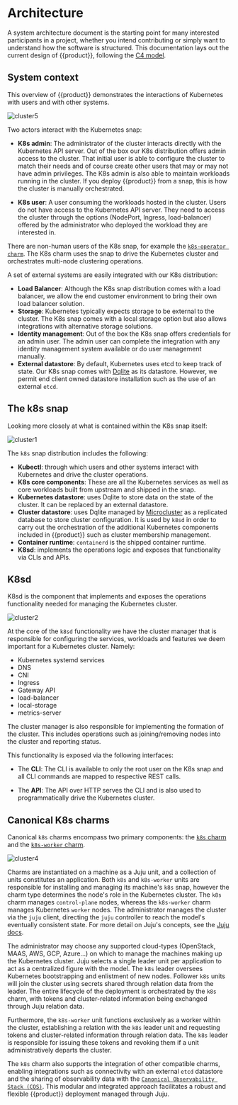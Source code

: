 # Architecture

A system architecture document is the starting point for many interested
participants in a project, whether you intend contributing or simply want to
understand how the software is structured. This documentation lays out the
current design of {{product}}, following the [C4 model].

## System context

This overview of {{product}} demonstrates the interactions of
Kubernetes with users and with other systems.

![cluster5][]

Two actors interact with the Kubernetes snap:

- **K8s admin**: The administrator of the cluster interacts directly with the
Kubernetes API server. Out of the box our K8s distribution offers admin
access to the cluster. That initial user is able to configure the cluster to
match their needs and of course create other users that may or may not have
admin privileges. The K8s admin is also able to maintain workloads running
in the cluster. If you deploy {{product}} from a snap, this is how the cluster
is manually orchestrated.

- **K8s user**: A user consuming the workloads hosted in the cluster. Users do
not have access to the Kubernetes API server. They need to access the cluster
through the options (NodePort, Ingress, load-balancer) offered by the
administrator who deployed the workload they are interested in.

There are non-human users of the K8s snap, for example the [`k8s-operator
charm`][K8s charm]. The K8s charm uses the snap to drive the Kubernetes cluster
and orchestrates multi-node clustering operations.

A set of external systems are easily integrated with our K8s
distribution:

- **Load Balancer**: Although the K8s snap distribution comes with a
load balancer, we allow the end customer environment to bring their own load
balancer solution.
- **Storage**: Kubernetes typically expects storage to be external to the
cluster. The K8s snap comes with a local storage option but also
allows integrations with alternative storage solutions.
- **Identity management**: Out of the box the K8s snap offers credentials for
an admin user. The admin user can complete the integration with any identity
management system available or do user management manually.
- **External datastore**: By default, Kubernetes uses etcd to keep track of
state. Our K8s snap comes with [Dqlite] as its datastore. However, we permit
end client owned datastore installation such as the use of an external `etcd`.

## The k8s snap

Looking more closely at what is contained within the K8s snap itself:

![cluster1][]

The `k8s` snap distribution includes the following:

- **Kubectl**: through which users and other systems interact with Kubernetes
and drive the cluster operations.
- **K8s core components**: These are all the Kubernetes services as well as core
workloads built from upstream and shipped in the snap.
- **Kubernetes datastore**: uses Dqlite to store data on the state of the
cluster. It can be replaced by an external datastore.
- **Cluster datastore**: uses Dqlite managed by [Microcluster] as a replicated
database to store cluster configuration. It is used
by `k8sd` in order to carry out the orchestration of the additional Kubernetes
components included in {{product}} such as cluster membership management.
- **Container runtime**: `containerd` is the shipped container runtime.
- **K8sd**: implements the operations logic and exposes that
functionality via CLIs and APIs.

## K8sd

K8sd is the component that implements and exposes the operations functionality
needed for managing the Kubernetes cluster.

![cluster2][]

At the core of the `k8sd` functionality we have the cluster manager that is
responsible for configuring the services, workloads and features we deem
important for a Kubernetes cluster. Namely:

- Kubernetes systemd services
- DNS
- CNI
- Ingress
- Gateway API
- load-balancer
- local-storage
- metrics-server

The cluster manager is also responsible for implementing the formation of the
cluster. This includes operations such as joining/removing nodes into the
cluster and reporting status.

This functionality is exposed via the following interfaces:

- The **CLI**: The CLI is available to only the root user on the K8s snap and
all CLI commands are mapped to respective REST calls.

- The **API**: The API over HTTP serves the CLI and is also used to
programmatically drive the Kubernetes cluster.

## Canonical K8s charms

Canonical `k8s` charms encompass two primary components: the [`k8s` charm][K8s
charm] and the [`k8s-worker` charm][K8s-worker charm].

![cluster4][]

Charms are instantiated on a machine as a Juju unit, and a collection of units
constitutes an application. Both `k8s` and `k8s-worker` units are responsible
for installing and managing its machine's `k8s` snap, however the charm type
determines the node's role in the Kubernetes cluster. The `k8s` charm manages
`control-plane` nodes, whereas the `k8s-worker` charm manages Kubernetes
`worker` nodes. The administrator manages the cluster via the `juju` client,
directing the `juju` controller to reach the model's eventually consistent
state. For more detail on Juju's concepts, see the [Juju docs][].

The administrator may choose any supported cloud-types (OpenStack, MAAS, AWS,
GCP, Azure...) on which to manage the machines making up the Kubernetes
cluster. Juju selects a single leader unit per application to act as a
centralized figure with the model. The `k8s` leader oversees Kubernetes
bootstrapping and enlistment of new nodes. Follower `k8s` units will join the
cluster using secrets shared through relation data from the leader. The entire
lifecycle of the deployment is orchestrated by the `k8s` charm, with tokens and
cluster-related information being exchanged through Juju relation data.

Furthermore, the `k8s-worker` unit functions exclusively as a worker within the
cluster, establishing a relation with the `k8s` leader unit and requesting
tokens and cluster-related information through relation data. The `k8s` leader
is responsible for issuing these tokens and revoking them if a unit
administratively departs the cluster.

The `k8s` charm also supports the integration of other compatible charms,
enabling integrations such as connectivity with an external `etcd` datastore
and the sharing of observability data with the [`Canonical Observability Stack
(COS)`][COS docs]. This modular and integrated approach facilitates a robust
and flexible {{product}} deployment managed through Juju.

<!-- IMAGES -->

[cluster1]: https://assets.ubuntu.com/v1/de97f360-snap10-04.svg
[cluster2]: https://assets.ubuntu.com/v1/24ea67c0-k8sd10-04.svg
[cluster4]: https://assets.ubuntu.com/v1/53a083a9-charms.svg
[cluster5]: https://assets.ubuntu.com/v1/bcfe150f-overview.svg

<!-- LINKS -->
[C4 model]:           https://c4model.com/
[K8s charm]:          https://charmhub.io/k8s
[K8s-Worker charm]:   https://charmhub.io/k8s-worker
[Juju docs]:          https://juju.is/docs/juju
[COS docs]:           https://ubuntu.com/observability
[Dqlite]:             https://github.com/canonical/k8s-dqlite
[Microcluster]:       https://github.com/canonical/microcluster
